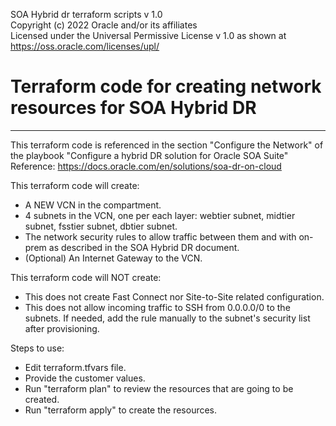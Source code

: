 SOA Hybrid dr terraform scripts v 1.0  
Copyright (c) 2022 Oracle and/or its affiliates  
Licensed under the Universal Permissive License v 1.0 as shown at https://oss.oracle.com/licenses/upl/  

# Terraform code for creating network resources for SOA Hybrid DR
---------------------------------------------------------------
This terraform code is referenced in the section "Configure the Network" 
of the playbook "Configure a hybrid DR solution for Oracle SOA Suite" 
Reference: https://docs.oracle.com/en/solutions/soa-dr-on-cloud 

This terraform code will create: 
- A NEW VCN in the compartment. 
- 4 subnets in the VCN, one per each layer: webtier subnet, midtier subnet, fsstier subnet, dbtier subnet. 
- The network security rules to allow traffic between them and with on-prem as described in the SOA Hybrid DR document. 
- (Optional) An Internet Gateway to the VCN. 
 
This terraform code will NOT create: 
- This does not create Fast Connect nor Site-to-Site related configuration. 
- This does not allow incoming traffic to SSH from 0.0.0.0/0 to the subnets. If needed, add the rule manually to the subnet's security list after provisioning. 
 
 
Steps to use: 
- Edit terraform.tfvars file. 
- Provide the customer values. 
- Run "terraform plan" to review the resources that are going to be created. 
- Run "terraform apply" to create the resources.

